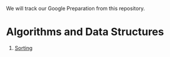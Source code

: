 We will track our Google Preparation from this repository. 

# Algorithms and Data Structures

1. [Sorting](selectionSort.ipynb)